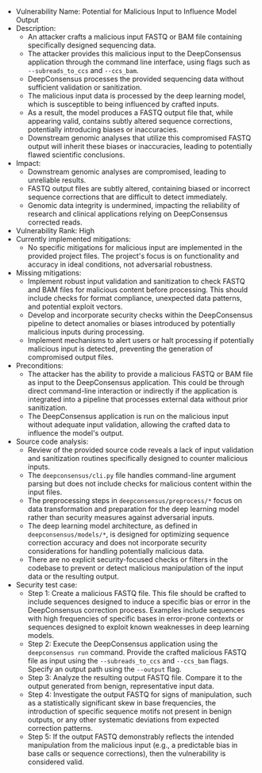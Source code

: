 - Vulnerability Name: Potential for Malicious Input to Influence Model Output
- Description:
  - An attacker crafts a malicious input FASTQ or BAM file containing specifically designed sequencing data.
  - The attacker provides this malicious input to the DeepConsensus application through the command line interface, using flags such as `--subreads_to_ccs` and `--ccs_bam`.
  - DeepConsensus processes the provided sequencing data without sufficient validation or sanitization.
  - The malicious input data is processed by the deep learning model, which is susceptible to being influenced by crafted inputs.
  - As a result, the model produces a FASTQ output file that, while appearing valid, contains subtly altered sequence corrections, potentially introducing biases or inaccuracies.
  - Downstream genomic analyses that utilize this compromised FASTQ output will inherit these biases or inaccuracies, leading to potentially flawed scientific conclusions.
- Impact:
  - Downstream genomic analyses are compromised, leading to unreliable results.
  - FASTQ output files are subtly altered, containing biased or incorrect sequence corrections that are difficult to detect immediately.
  - Genomic data integrity is undermined, impacting the reliability of research and clinical applications relying on DeepConsensus corrected reads.
- Vulnerability Rank: High
- Currently implemented mitigations:
  - No specific mitigations for malicious input are implemented in the provided project files. The project's focus is on functionality and accuracy in ideal conditions, not adversarial robustness.
- Missing mitigations:
  - Implement robust input validation and sanitization to check FASTQ and BAM files for malicious content before processing. This should include checks for format compliance, unexpected data patterns, and potential exploit vectors.
  - Develop and incorporate security checks within the DeepConsensus pipeline to detect anomalies or biases introduced by potentially malicious inputs during processing.
  - Implement mechanisms to alert users or halt processing if potentially malicious input is detected, preventing the generation of compromised output files.
- Preconditions:
  - The attacker has the ability to provide a malicious FASTQ or BAM file as input to the DeepConsensus application. This could be through direct command-line interaction or indirectly if the application is integrated into a pipeline that processes external data without prior sanitization.
  - The DeepConsensus application is run on the malicious input without adequate input validation, allowing the crafted data to influence the model's output.
- Source code analysis:
  - Review of the provided source code reveals a lack of input validation and sanitization routines specifically designed to counter malicious inputs.
  - The `deepconsensus/cli.py` file handles command-line argument parsing but does not include checks for malicious content within the input files.
  - The preprocessing steps in `deepconsensus/preprocess/*` focus on data transformation and preparation for the deep learning model rather than security measures against adversarial inputs.
  - The deep learning model architecture, as defined in `deepconsensus/models/*`, is designed for optimizing sequence correction accuracy and does not incorporate security considerations for handling potentially malicious data.
  - There are no explicit security-focused checks or filters in the codebase to prevent or detect malicious manipulation of the input data or the resulting output.
- Security test case:
  - Step 1: Create a malicious FASTQ file. This file should be crafted to include sequences designed to induce a specific bias or error in the DeepConsensus correction process. Examples include sequences with high frequencies of specific bases in error-prone contexts or sequences designed to exploit known weaknesses in deep learning models.
  - Step 2: Execute the DeepConsensus application using the `deepconsensus run` command. Provide the crafted malicious FASTQ file as input using the `--subreads_to_ccs` and `--ccs_bam` flags. Specify an output path using the `--output` flag.
  - Step 3: Analyze the resulting output FASTQ file. Compare it to the output generated from benign, representative input data.
  - Step 4: Investigate the output FASTQ for signs of manipulation, such as a statistically significant skew in base frequencies, the introduction of specific sequence motifs not present in benign outputs, or any other systematic deviations from expected correction patterns.
  - Step 5: If the output FASTQ demonstrably reflects the intended manipulation from the malicious input (e.g., a predictable bias in base calls or sequence corrections), then the vulnerability is considered valid.